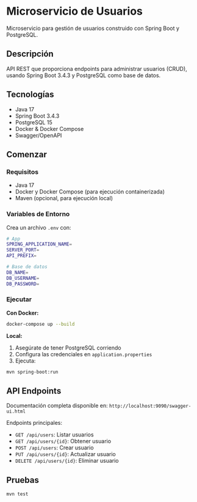 # Microservicio de Usuarios

Microservicio para gestión de usuarios construido con Spring Boot y PostgreSQL.

## Descripción

API REST que proporciona endpoints para administrar usuarios (CRUD), usando Spring Boot 3.4.3 y PostgreSQL como base de datos.

## Tecnologías

- Java 17
- Spring Boot 3.4.3
- PostgreSQL 15
- Docker & Docker Compose
- Swagger/OpenAPI

## Comenzar

### Requisitos

- Java 17
- Docker y Docker Compose (para ejecución containerizada)
- Maven (opcional, para ejecución local)

### Variables de Entorno

Crea un archivo `.env` con:

```bash
# App
SPRING_APPLICATION_NAME=
SERVER_PORT=
API_PREFIX=

# Base de datos
DB_NAME=
DB_USERNAME=
DB_PASSWORD=
```

### Ejecutar

**Con Docker:**
```bash
docker-compose up --build
```

**Local:**
1. Asegúrate de tener PostgreSQL corriendo
2. Configura las credenciales en `application.properties`
3. Ejecuta:
```bash
mvn spring-boot:run
```

## API Endpoints

Documentación completa disponible en: `http://localhost:9090/swagger-ui.html`

Endpoints principales:
- `GET /api/users`: Listar usuarios
- `GET /api/users/{id}`: Obtener usuario
- `POST /api/users`: Crear usuario
- `PUT /api/users/{id}`: Actualizar usuario
- `DELETE /api/users/{id}`: Eliminar usuario

## Pruebas

```bash
mvn test
```